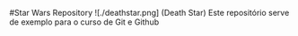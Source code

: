 #Star Wars Repository
![./deathstar.png] (Death Star)
Este repositório serve de exemplo para o curso de Git e Github